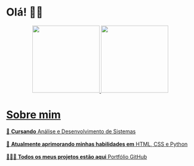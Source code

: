 <h1>Olá! 👋🏻</h1>

<div align="center">
  <a href="https://github.com./isadorabittinelli">
  <img height="180em" src="https://github-readme-stats.vercel.app/api/top-langs/?username=isadorabittinelli&layout=compact&langs_count=16&theme=dracula"/>
  <img height="180em" src="https://github-readme-stats.vercel.app/api?username=isadorabittinelli&show_icons=true&theme=dracula&include_all_commits=true&count_private=true"/>
</div>
    
<h1>Sobre mim</h1>

📖 <b>Cursando</b> Análise e Desenvolvimento de Sistemas
<br><br>
🌱 <b>Atualmente aprimorando minhas habilidades em</b> HTML, CSS e Python
<br><br>
👩🏻‍💻 <b>Todos os meus projetos estão aqui</b> <a href="https://github.com/isadorabittinelli?tab=stars">Portfólio GitHub<a/>
<br><br>
